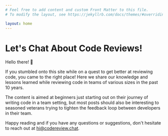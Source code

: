 ```yaml
---
# Feel free to add content and custom Front Matter to this file.
# To modify the layout, see https://jekyllrb.com/docs/themes/#overriding-theme-defaults

layout: home
---
```


<h1>Let's Chat About Code Reviews!</h1>

Hello there! 👋

If you stumbled onto this site while on a quest to get better at reviewing code, you came to the right place! Here we share our knowledge and lessons learned while reviewing code in teams of various sizes in the past 10 years.

The content is aimed at beginners just starting out on their journey of writing code in a team setting, but most posts should also be interesting to seasoned veterans trying to tighten the feedback loop between developers in their team.

Happy reading and if you have any questions or suggestions, don't hesitate to reach out at <a href="mailto:hi@codereview.chat">hi@codereview.chat</a>.
